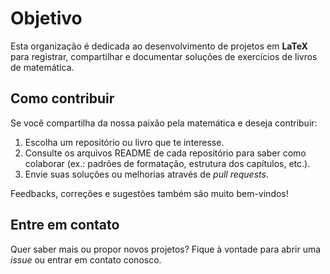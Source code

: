 # Objetivo

Esta organização é dedicada ao desenvolvimento de projetos em **LaTeX** para registrar, compartilhar e documentar soluções de exercícios de livros de matemática.

## Como contribuir

Se você compartilha da nossa paixão pela matemática e deseja contribuir:
1. Escolha um repositório ou livro que te interesse.
2. Consulte os arquivos README de cada repositório para saber como colaborar (ex.: padrões de formatação, estrutura dos capítulos, etc.).
3. Envie suas soluções ou melhorias através de *pull requests*. 

Feedbacks, correções e sugestões também são muito bem-vindos!

## Entre em contato

Quer saber mais ou propor novos projetos? Fique à vontade para abrir uma *issue* ou entrar em contato conosco.
